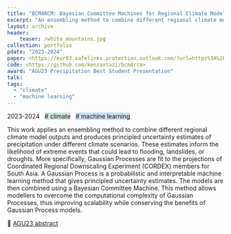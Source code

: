 ```yaml
---
title: "BCM4RCM: Bayesian Committee Machines for Regional Climate Models"
excerpt: "An ensembling method to combine different regional climate model outputs and produce principled uncertainty estimates of precipitation under different climate scenarios"
layout: archive
header:
    teaser: /white_mountains.jpg
collection: portfolio
pdate: "2023-2024"
paper: <https://eur03.safelinks.protection.outlook.com/?url=https%3A%2F%2Fcam.us19.list-manage.com%2Ftrack%2Fclick%3Fu%3D419af8f3d81cb9d44999cdbb1%26id%3Dcd448e4e2c%26e%3D8d95ccd487&data=05%7C01%7Ckt484%40universityofcambridgecloud.onmicrosoft.com%7C7e0dc7be1cca471accc808dbef404662%7C49a50445bdfa4b79ade3547b4f3986e9%7C1%7C0%7C638366831624928497%7CUnknown%7CTWFpbGZsb3d8eyJWIjoiMC4wLjAwMDAiLCJQIjoiV2luMzIiLCJBTiI6Ik1haWwiLCJXVCI6Mn0%3D%7C3000%7C%7C%7C&sdata=135mJ4SAdyH1Ti9OYRC4sar42kkzu%2FjVHGCrnWwUcKk%3D&reserved
code: <https://github.com/kenzaxtazi/bcm4rcm>
award: "AGU23 Precipitation Best Student Presentation" 
talk:
tags:
  - "climate"
  - "machine learning"
---
```


2023-2024  &nbsp; <span style = "background-color:#C9E4DE"># climate</span>  &nbsp; <span style = "background-color:#C6DEF1"># machine learning</span>

This work applies an ensembling method to combine different regional climate model outputs and produces principled uncertainty estimates of precipitation under different climate scenarios. These estimates inform the likelihood of extreme events that could lead to flooding, landslides, or droughts. More specifically, Gaussian Processes are fit to the projections of Coordinated Regional Downscaling Experiment (CORDEX) members for South Asia. A Gaussian Process is a probabilistic and interpretable machine learning method that gives principled uncertainty estimates. The models are then combined using a Bayesian Committee Machine. This method allows modellers to overcome the computational complexity of Gaussian Processes, thus improving scalability while conserving the benefits of Gaussian Process models.

🔗 [AGU23 abstract](https://eur03.safelinks.protection.outlook.com/?url=https%3A%2F%2Fcam.us19.list-manage.com%2Ftrack%2Fclick%3Fu%3D419af8f3d81cb9d44999cdbb1%26id%3Dcd448e4e2c%26e%3D8d95ccd487&data=05%7C01%7Ckt484%40universityofcambridgecloud.onmicrosoft.com%7C7e0dc7be1cca471accc808dbef404662%7C49a50445bdfa4b79ade3547b4f3986e9%7C1%7C0%7C638366831624928497%7CUnknown%7CTWFpbGZsb3d8eyJWIjoiMC4wLjAwMDAiLCJQIjoiV2luMzIiLCJBTiI6Ik1haWwiLCJXVCI6Mn0%3D%7C3000%7C%7C%7C&sdata=135mJ4SAdyH1Ti9OYRC4sar42kkzu%2FjVHGCrnWwUcKk%3D&reserved=0)

